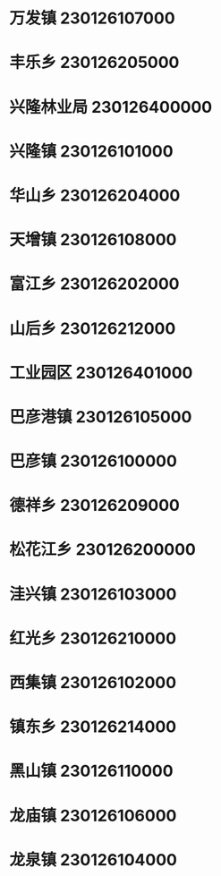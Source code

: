 # 万发镇 230126107000
# 丰乐乡 230126205000
# 兴隆林业局 230126400000
# 兴隆镇 230126101000
# 华山乡 230126204000
# 天增镇 230126108000
# 富江乡 230126202000
# 山后乡 230126212000
# 工业园区 230126401000
# 巴彦港镇 230126105000
# 巴彦镇 230126100000
# 德祥乡 230126209000
# 松花江乡 230126200000
# 洼兴镇 230126103000
# 红光乡 230126210000
# 西集镇 230126102000
# 镇东乡 230126214000
# 黑山镇 230126110000
# 龙庙镇 230126106000
# 龙泉镇 230126104000
